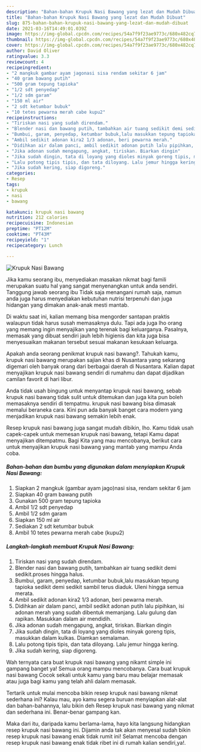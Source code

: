 ```yaml
---
description: "Bahan-bahan Krupuk Nasi Bawang yang lezat dan Mudah Dibuat"
title: "Bahan-bahan Krupuk Nasi Bawang yang lezat dan Mudah Dibuat"
slug: 875-bahan-bahan-krupuk-nasi-bawang-yang-lezat-dan-mudah-dibuat
date: 2021-03-16T14:49:01.039Z
image: https://img-global.cpcdn.com/recipes/54a7f9f23ae9773c/680x482cq70/krupuk-nasi-bawang-foto-resep-utama.jpg
thumbnail: https://img-global.cpcdn.com/recipes/54a7f9f23ae9773c/680x482cq70/krupuk-nasi-bawang-foto-resep-utama.jpg
cover: https://img-global.cpcdn.com/recipes/54a7f9f23ae9773c/680x482cq70/krupuk-nasi-bawang-foto-resep-utama.jpg
author: David Oliver
ratingvalue: 3.3
reviewcount: 4
recipeingredient:
- "2 mangkuk gambar ayam jagonasi sisa rendam sekitar 6 jam"
- "40 gram bawang putih"
- "500 gram tepung tapioka"
- "1/2 sdt penyedap"
- "1/2 sdm garam"
- "150 ml air"
- "2 sdt ketumbar bubuk"
- "10 tetes pewarna merah cabe kupu2"
recipeinstructions:
- "Tiriskan nasi yang sudah direndam."
- "Blender nasi dan bawang putih, tambahkan air tuang sedikit demi sedikit.proses hingga halus."
- "Bumbui, garam, penyedap, ketumbar bubuk,lalu masukkan tepung tapioka sedikit demi sedikit sambil terus diaduk. Uleni hingga semua merata."
- "Ambil sedikit adonan kira2 1/3 adonan, beri pewarna merah."
- "Didihkan air dalam panci, ambil sedikit adonan putih lalu pipihkan, isi adonan merah yang sudah dibentuk memanjang. Lalu gulung dan rapikan. Masukkan dalam air mendidih."
- "Jika adonan sudah mengapung, angkat, tiriskan. Biarkan dingin"
- "Jika sudah dingin, tata di loyang yang dioles minyak goreng tipis, masukkan dalam kulkas. Diamkan semalaman."
- "Lalu potong tipis tipis, dan tata diloyang. Lalu jemur hingga kering."
- "Jika sudah kering, siap digoreng."
categories:
- Resep
tags:
- krupuk
- nasi
- bawang

katakunci: krupuk nasi bawang 
nutrition: 212 calories
recipecuisine: Indonesian
preptime: "PT12M"
cooktime: "PT43M"
recipeyield: "1"
recipecategory: Lunch

---
```



![Krupuk Nasi Bawang](https://img-global.cpcdn.com/recipes/54a7f9f23ae9773c/680x482cq70/krupuk-nasi-bawang-foto-resep-utama.jpg)

Jika kamu seorang ibu, menyediakan masakan nikmat bagi famili merupakan suatu hal yang sangat menyenangkan untuk anda sendiri. Tanggung jawab seorang ibu Tidak saja menangani rumah saja, namun anda juga harus menyediakan kebutuhan nutrisi terpenuhi dan juga hidangan yang dimakan anak-anak mesti mantab.

Di waktu  saat ini, kalian memang bisa mengorder santapan praktis walaupun tidak harus susah memasaknya dulu. Tapi ada juga lho orang yang memang ingin menyajikan yang terenak bagi keluarganya. Pasalnya, memasak yang dibuat sendiri jauh lebih higienis dan kita juga bisa menyesuaikan makanan tersebut sesuai makanan kesukaan keluarga. 



Apakah anda seorang penikmat krupuk nasi bawang?. Tahukah kamu, krupuk nasi bawang merupakan sajian khas di Nusantara yang sekarang digemari oleh banyak orang dari berbagai daerah di Nusantara. Kalian dapat menyajikan krupuk nasi bawang sendiri di rumahmu dan dapat dijadikan camilan favorit di hari libur.

Anda tidak usah bingung untuk menyantap krupuk nasi bawang, sebab krupuk nasi bawang tidak sulit untuk ditemukan dan juga kita pun boleh memasaknya sendiri di tempatmu. krupuk nasi bawang bisa dimasak memalui beraneka cara. Kini pun ada banyak banget cara modern yang menjadikan krupuk nasi bawang semakin lebih enak.

Resep krupuk nasi bawang juga sangat mudah dibikin, lho. Kamu tidak usah capek-capek untuk memesan krupuk nasi bawang, tetapi Kamu dapat menyajikan ditempatmu. Bagi Kita yang mau mencobanya, berikut cara untuk menyajikan krupuk nasi bawang yang mantab yang mampu Anda coba.

<!--inarticleads1-->

##### Bahan-bahan dan bumbu yang digunakan dalam menyiapkan Krupuk Nasi Bawang:

1. Siapkan 2 mangkuk (gambar ayam jago)nasi sisa, rendam sekitar 6 jam
1. Siapkan 40 gram bawang putih
1. Gunakan 500 gram tepung tapioka
1. Ambil 1/2 sdt penyedap
1. Ambil 1/2 sdm garam
1. Siapkan 150 ml air
1. Sediakan 2 sdt ketumbar bubuk
1. Ambil 10 tetes pewarna merah cabe (kupu2)




<!--inarticleads2-->

##### Langkah-langkah membuat Krupuk Nasi Bawang:

1. Tiriskan nasi yang sudah direndam.
1. Blender nasi dan bawang putih, tambahkan air tuang sedikit demi sedikit.proses hingga halus.
1. Bumbui, garam, penyedap, ketumbar bubuk,lalu masukkan tepung tapioka sedikit demi sedikit sambil terus diaduk. Uleni hingga semua merata.
1. Ambil sedikit adonan kira2 1/3 adonan, beri pewarna merah.
1. Didihkan air dalam panci, ambil sedikit adonan putih lalu pipihkan, isi adonan merah yang sudah dibentuk memanjang. Lalu gulung dan rapikan. Masukkan dalam air mendidih.
1. Jika adonan sudah mengapung, angkat, tiriskan. Biarkan dingin
1. Jika sudah dingin, tata di loyang yang dioles minyak goreng tipis, masukkan dalam kulkas. Diamkan semalaman.
1. Lalu potong tipis tipis, dan tata diloyang. Lalu jemur hingga kering.
1. Jika sudah kering, siap digoreng.




Wah ternyata cara buat krupuk nasi bawang yang nikamt simple ini gampang banget ya! Semua orang mampu mencobanya. Cara buat krupuk nasi bawang Cocok sekali untuk kamu yang baru mau belajar memasak atau juga bagi kamu yang telah ahli dalam memasak.

Tertarik untuk mulai mencoba bikin resep krupuk nasi bawang nikmat sederhana ini? Kalau mau, ayo kamu segera buruan menyiapkan alat-alat dan bahan-bahannya, lalu bikin deh Resep krupuk nasi bawang yang nikmat dan sederhana ini. Benar-benar gampang kan. 

Maka dari itu, daripada kamu berlama-lama, hayo kita langsung hidangkan resep krupuk nasi bawang ini. Dijamin anda tak akan menyesal sudah bikin resep krupuk nasi bawang enak tidak rumit ini! Selamat mencoba dengan resep krupuk nasi bawang enak tidak ribet ini di rumah kalian sendiri,ya!.

